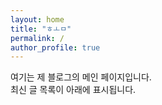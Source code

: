 ```yaml
---
layout: home
title: "ㅎㅗㅁ"
permalink: /
author_profile: true
---
```


여기는 제 블로그의 메인 페이지입니다.  
최신 글 목록이 아래에 표시됩니다.
